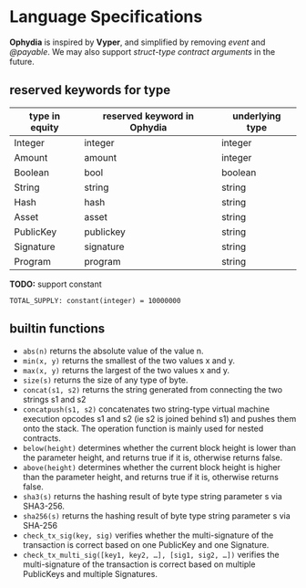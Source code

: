 # Language Specifications

__Ophydia__ is inspired by __Vyper__, and simplified by removing _event_ and _@payable_. We may also support _struct-type contract arguments_ in the future.

## reserved keywords for type
| type in __equity__ | reserved keyword in __Ophydia__  | underlying type |
| - | - | - |
| Integer | integer | integer |
| Amount | amount | integer |
| Boolean | bool | boolean |
| String | string | string |
| Hash | hash | string |
| Asset | asset | string |
| PublicKey | publickey | string |
| Signature | signature | string |
| Program | program | string |

__TODO:__ support constant
```
TOTAL_SUPPLY: constant(integer) = 10000000
```

## builtin functions
+ `abs(n)` returns the absolute value of the value n.
+ `min(x, y)` returns the smallest of the two values ​​x and y.
+ `max(x, y)` returns the largest of the two values ​​x and y.
+ `size(s)` returns the size of any type of byte.
+ `concat(s1, s2)` returns the string generated from connecting the two strings s1 and s2
+ `concatpush(s1, s2)` concatenates two string-type virtual machine execution opcodes s1 and s2 (ie s2 is joined ​​behind s1) and pushes them onto the stack. The operation function is mainly used for nested contracts.
+ `below(height)` determines whether the current block height is lower than the parameter height, and returns true if it is, otherwise returns false.
+ `above(height)` determines whether the current block height is higher than the parameter height, and returns true if it is, otherwise returns false.
+ `sha3(s)` returns the hashing result of byte type string parameter s via SHA3-256.
+ `sha256(s)` returns the hashing result of byte type string parameter s via SHA-256
+ `check_tx_sig(key, sig)` verifies whether the multi-signature of the transaction is correct based on one PublicKey and one Signature.
+ `check_tx_multi_sig([key1, key2, …], [sig1, sig2, …])` verifies the multi-signature of the transaction is correct based on multiple PublicKeys and multiple Signatures.

